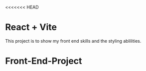 <<<<<<< HEAD
# React + Vite

This project is to show my front end skills and the styling ablilities.
# Front-End-Project
